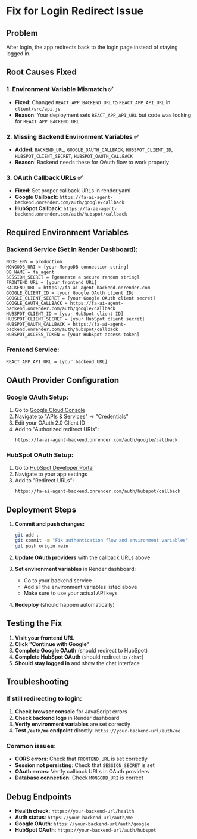 # Fix for Login Redirect Issue

## Problem
After login, the app redirects back to the login page instead of staying logged in.

## Root Causes Fixed

### 1. Environment Variable Mismatch ✅
- **Fixed**: Changed `REACT_APP_BACKEND_URL` to `REACT_APP_API_URL` in `client/src/api.js`
- **Reason**: Your deployment sets `REACT_APP_API_URL` but code was looking for `REACT_APP_BACKEND_URL`

### 2. Missing Backend Environment Variables ✅
- **Added**: `BACKEND_URL`, `GOOGLE_OAUTH_CALLBACK`, `HUBSPOT_CLIENT_ID`, `HUBSPOT_CLIENT_SECRET`, `HUBSPOT_OAUTH_CALLBACK`
- **Reason**: Backend needs these for OAuth flow to work properly

### 3. OAuth Callback URLs ✅
- **Fixed**: Set proper callback URLs in render.yaml
- **Google Callback**: `https://fa-ai-agent-backend.onrender.com/auth/google/callback`
- **HubSpot Callback**: `https://fa-ai-agent-backend.onrender.com/auth/hubspot/callback`

## Required Environment Variables

### Backend Service (Set in Render Dashboard):
```
NODE_ENV = production
MONGODB_URI = [your MongoDB connection string]
DB_NAME = fa_agent
SESSION_SECRET = [generate a secure random string]
FRONTEND_URL = [your frontend URL]
BACKEND_URL = https://fa-ai-agent-backend.onrender.com
GOOGLE_CLIENT_ID = [your Google OAuth client ID]
GOOGLE_CLIENT_SECRET = [your Google OAuth client secret]
GOOGLE_OAUTH_CALLBACK = https://fa-ai-agent-backend.onrender.com/auth/google/callback
HUBSPOT_CLIENT_ID = [your HubSpot client ID]
HUBSPOT_CLIENT_SECRET = [your HubSpot client secret]
HUBSPOT_OAUTH_CALLBACK = https://fa-ai-agent-backend.onrender.com/auth/hubspot/callback
HUBSPOT_ACCESS_TOKEN = [your HubSpot access token]
```

### Frontend Service:
```
REACT_APP_API_URL = [your backend URL]
```

## OAuth Provider Configuration

### Google OAuth Setup:
1. Go to [Google Cloud Console](https://console.cloud.google.com)
2. Navigate to "APIs & Services" → "Credentials"
3. Edit your OAuth 2.0 Client ID
4. Add to "Authorized redirect URIs":
   ```
   https://fa-ai-agent-backend.onrender.com/auth/google/callback
   ```

### HubSpot OAuth Setup:
1. Go to [HubSpot Developer Portal](https://developers.hubspot.com)
2. Navigate to your app settings
3. Add to "Redirect URLs":
   ```
   https://fa-ai-agent-backend.onrender.com/auth/hubspot/callback
   ```

## Deployment Steps

1. **Commit and push changes:**
   ```bash
   git add .
   git commit -m "Fix authentication flow and environment variables"
   git push origin main
   ```

2. **Update OAuth providers** with the callback URLs above

3. **Set environment variables** in Render dashboard:
   - Go to your backend service
   - Add all the environment variables listed above
   - Make sure to use your actual API keys

4. **Redeploy** (should happen automatically)

## Testing the Fix

1. **Visit your frontend URL**
2. **Click "Continue with Google"**
3. **Complete Google OAuth** (should redirect to HubSpot)
4. **Complete HubSpot OAuth** (should redirect to `/chat`)
5. **Should stay logged in** and show the chat interface

## Troubleshooting

### If still redirecting to login:
1. **Check browser console** for JavaScript errors
2. **Check backend logs** in Render dashboard
3. **Verify environment variables** are set correctly
4. **Test `/auth/me` endpoint** directly: `https://your-backend-url/auth/me`

### Common issues:
- **CORS errors**: Check that `FRONTEND_URL` is set correctly
- **Session not persisting**: Check that `SESSION_SECRET` is set
- **OAuth errors**: Verify callback URLs in OAuth providers
- **Database connection**: Check `MONGODB_URI` is correct

## Debug Endpoints

- **Health check**: `https://your-backend-url/health`
- **Auth status**: `https://your-backend-url/auth/me`
- **Google OAuth**: `https://your-backend-url/auth/google`
- **HubSpot OAuth**: `https://your-backend-url/auth/hubspot`
